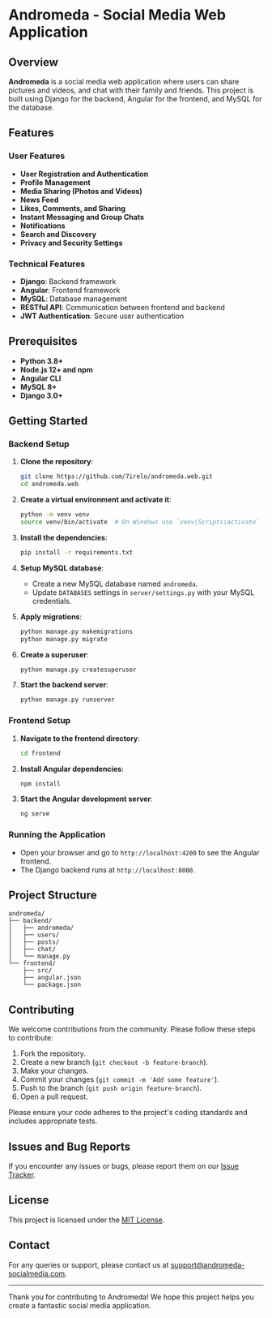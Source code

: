 # Andromeda - Social Media Web Application

## Overview

**Andromeda** is a social media web application where users can share pictures and videos, and chat with their family and friends. This project is built using Django for the backend, Angular for the frontend, and MySQL for the database.

## Features

### User Features
- **User Registration and Authentication**
- **Profile Management**
- **Media Sharing (Photos and Videos)**
- **News Feed**
- **Likes, Comments, and Sharing**
- **Instant Messaging and Group Chats**
- **Notifications**
- **Search and Discovery**
- **Privacy and Security Settings**

### Technical Features
- **Django**: Backend framework
- **Angular**: Frontend framework
- **MySQL**: Database management
- **RESTful API**: Communication between frontend and backend
- **JWT Authentication**: Secure user authentication

## Prerequisites

- **Python 3.8+**
- **Node.js 12+ and npm**
- **Angular CLI**
- **MySQL 8+**
- **Django 3.0+**

## Getting Started

### Backend Setup

1. **Clone the repository**:
    ```bash
    git clone https://github.com/7irelo/andromeda.web.git
    cd andromeda.web
    ```

2. **Create a virtual environment and activate it**:
    ```bash
    python -m venv venv
    source venv/bin/activate  # On Windows use `venv\Scripts\activate`
    ```

3. **Install the dependencies**:
    ```bash
    pip install -r requirements.txt
    ```

4. **Setup MySQL database**:
    - Create a new MySQL database named `andromeda`.
    - Update `DATABASES` settings in `server/settings.py` with your MySQL credentials.

5. **Apply migrations**:
    ```bash
    python manage.py makemigrations
    python manage.py migrate
    ```

6. **Create a superuser**:
    ```bash
    python manage.py createsuperuser
    ```

7. **Start the backend server**:
    ```bash
    python manage.py runserver
    ```

### Frontend Setup

1. **Navigate to the frontend directory**:
    ```bash
    cd frontend
    ```

2. **Install Angular dependencies**:
    ```bash
    npm install
    ```

3. **Start the Angular development server**:
    ```bash
    ng serve
    ```

### Running the Application

- Open your browser and go to `http://localhost:4200` to see the Angular frontend.
- The Django backend runs at `http://localhost:8000`.

## Project Structure

```
andromeda/
├── backend/
│   ├── andromeda/
│   ├── users/
│   ├── posts/
│   ├── chat/
│   └── manage.py
└── frontend/
    ├── src/
    ├── angular.json
    └── package.json
```

## Contributing

We welcome contributions from the community. Please follow these steps to contribute:

1. Fork the repository.
2. Create a new branch (`git checkout -b feature-branch`).
3. Make your changes.
4. Commit your changes (`git commit -m 'Add some feature'`).
5. Push to the branch (`git push origin feature-branch`).
6. Open a pull request.

Please ensure your code adheres to the project's coding standards and includes appropriate tests.

## Issues and Bug Reports

If you encounter any issues or bugs, please report them on our [Issue Tracker](https://github.com/7irelo/andromeda.web/issues).

## License

This project is licensed under the [MIT License](LICENSE).

## Contact

For any queries or support, please contact us at support@andromeda-socialmedia.com.

---

Thank you for contributing to Andromeda! We hope this project helps you create a fantastic social media application.
